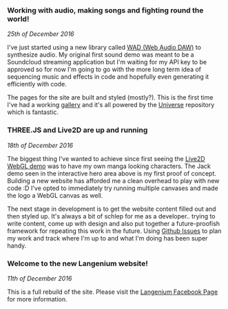 ### Working with audio, making songs and fighting round the world!
_25th of December 2016_

I've just started using a new library called [WAD (Web Audio DAW)](https://github.com/rserota/wad) to synthesize audio. My original first sound demo was meant to be a Soundcloud streaming application but I'm waiting for my API key to be approved so for now I'm going to go with the more long term idea of sequencing music and effects in code and hopefully even generating it efficiently with code.

The pages for the site are built and styled (mostly?). This is the first time I've had a working [gallery](/gallery) and it's all powered by the [Universe](https://github.com/paulbrzeski/Langenium-Universe) repository which is fantastic.


### THREE.JS and Live2D are up and running
_18th of December 2016_

The biggest thing I've wanted to achieve since first seeing the [Live2D WebGL demo](http://app2.live2d.com/a/wg/ie.html) was to have my own manga looking characters. The Jack demo seen in the interactive hero area above is my first proof of concept. Building a new website has afforded me a clean overhead to play with new code :D I've opted to immediately try running multiple canvases and made the logo a WebGL canvas as well.

The next stage in development is to get the website content filled out and then styled up. It's always a bit of schlep for me as a developer.. trying to write content, come up with design and also put together a future-proofish framework for repeating this work in the future. Using [Github Issues](https://github.com/paulbrzeski/Langenium/issues) to plan my work and track where I'm up to and what I'm doing has been super handy.


### Welcome to the new Langenium website!
_11th of December 2016_
 
This is a full rebuild of the site. Please visit the [Langenium Facebook Page](http://facebook.com/Langenium) for more information.
